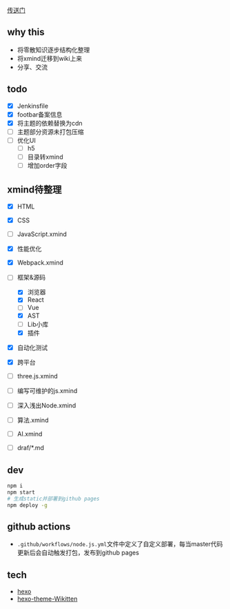 
[传送门](https://jiahui92.github.io/blog)

## why this
* 将零散知识逐步结构化整理
* 将xmind迁移到wiki上来
* 分享、交流


## todo
* [x] Jenkinsfile
* [x] footbar备案信息
* [x] 将主题的依赖替换为cdn
* [ ] 主题部分资源未打包压缩
* [ ] 优化UI
  * [ ] h5
  * [ ] 目录转xmind
  * [ ] 增加order字段

## xmind待整理
* [x] HTML
* [x] CSS
* [ ] JavaScript.xmind
* [x] 性能优化
* [x] Webpack.xmind
* [ ] 框架&源码
  * [x] 浏览器
  * [x] React
  * [ ] Vue
  * [x] AST
  * [ ] Lib小库
  * [x] 插件
* [x] 自动化测试
* [x] 跨平台
* [ ] three.js.xmind
* [ ] 编写可维护的js.xmind
* [ ] 深入浅出Node.xmind
* [ ] 算法.xmind
* [ ] AI.xmind
* [ ] draf/*.md



## dev
```sh
npm i
npm start
# 生成static并部署到github pages
npm deploy -g
```

## github actions
* `.github/workflows/node.js.yml`文件中定义了自定义部署，每当master代码更新后会自动触发打包，发布到github pages

## tech
* [hexo](https://hexo.io/)
* [hexo-theme-Wikitten](https://github.com/zthxxx/hexo-theme-Wikitten)
